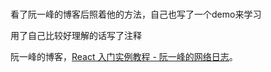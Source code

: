 # 

看了阮一峰的博客后照着他的方法，自己也写了一个demo来学习

用了自己比较好理解的话写了注释

阮一峰的博客，[React 入门实例教程 - 阮一峰的网络日志](http://www.ruanyifeng.com/blog/2015/03/react.html)。